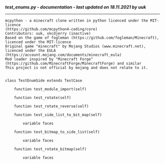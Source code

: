 ***test_enums.py - documentation - last updated on 18.11.2021 by uuk***
___

    mcpython - a minecraft clone written in python licenced under the MIT-licence 
    (https://github.com/mcpython4-coding/core)
    Contributors: uuk, xkcdjerry (inactive)
    Based on the game of fogleman (https://github.com/fogleman/Minecraft), licenced under the MIT-licence
    Original game "minecraft" by Mojang Studios (www.minecraft.net), licenced under the EULA
    (https://account.mojang.com/documents/minecraft_eula)
    Mod loader inspired by "Minecraft Forge" (https://github.com/MinecraftForge/MinecraftForge) and similar
    This project is not official by mojang and does not relate to it.


    class TestEnumSide extends TestCase

        function test_module_import(self)

        function test_rotate(self)

        function test_rotate_reverse(self)

        function test_side_list_to_bit_map(self)

            variable faces

        function test_bitmap_to_side_list(self)

            variable faces

        function test_rotate_bitmap(self)

            variable faces